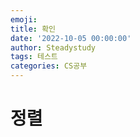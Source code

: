 ```yaml
---
emoji:
title: 확인
date: '2022-10-05 00:00:00'
author: Steadystudy
tags: 테스트
categories: CS공부
---
```


# 정렬
